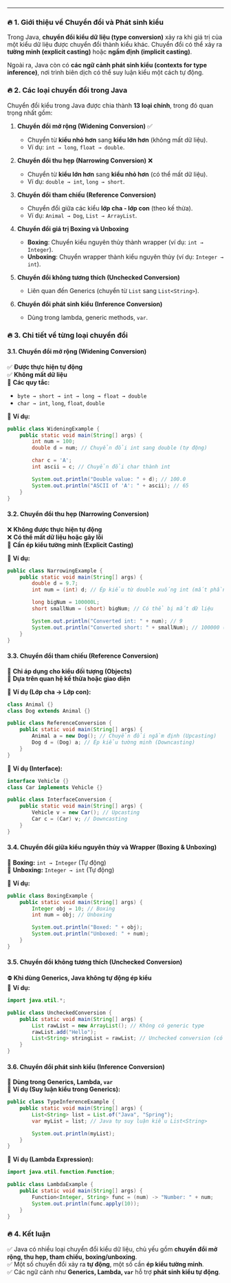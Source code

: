 
---
### **🔥 1. Giới thiệu về Chuyển đổi và Phát sinh kiểu**

Trong Java, **chuyển đổi kiểu dữ liệu (type conversion)** xảy ra khi giá trị của một kiểu dữ liệu được chuyển đổi thành kiểu khác. Chuyển đổi có thể xảy ra **tường minh (explicit casting)** hoặc **ngầm định (implicit casting)**.

Ngoài ra, Java còn có **các ngữ cảnh phát sinh kiểu (contexts for type inference)**, nơi trình biên dịch có thể suy luận kiểu một cách tự động.

### **🔥 2. Các loại chuyển đổi trong Java**

Chuyển đổi kiểu trong Java được chia thành **13 loại chính**, trong đó quan trọng nhất gồm:

1. **Chuyển đổi mở rộng (Widening Conversion)** ✅
    
    - Chuyển từ **kiểu nhỏ hơn** sang **kiểu lớn hơn** (không mất dữ liệu).
    - Ví dụ: `int → long`, `float → double`.
2. **Chuyển đổi thu hẹp (Narrowing Conversion)** ❌
    
    - Chuyển từ **kiểu lớn hơn** sang **kiểu nhỏ hơn** (có thể mất dữ liệu).
    - Ví dụ: `double → int`, `long → short`.
3. **Chuyển đổi tham chiếu (Reference Conversion)**
    
    - Chuyển đổi giữa các kiểu **lớp cha - lớp con** (theo kế thừa).
    - Ví dụ: `Animal → Dog`, `List → ArrayList`.
4. **Chuyển đổi giá trị Boxing và Unboxing**
    
    - **Boxing**: Chuyển kiểu nguyên thủy thành wrapper (ví dụ: `int → Integer`).
    - **Unboxing**: Chuyển wrapper thành kiểu nguyên thủy (ví dụ: `Integer → int`).
5. **Chuyển đổi không tương thích (Unchecked Conversion)**
    
    - Liên quan đến Generics (chuyển từ `List` sang `List<String>`).
6. **Chuyển đổi phát sinh kiểu (Inference Conversion)**
    
    - Dùng trong lambda, generic methods, `var`.
### **🔥 3. Chi tiết về từng loại chuyển đổi**

#### **3.1. Chuyển đổi mở rộng (Widening Conversion)**

✅ **Được thực hiện tự động**  
✅ **Không mất dữ liệu**  
🔹 **Các quy tắc:**

- `byte → short → int → long → float → double`
- `char → int`, `long`, `float`, `double`

📌 **Ví dụ:**
```java
public class WideningExample {
    public static void main(String[] args) {
        int num = 100;
        double d = num; // Chuyển đổi int sang double (tự động)

        char c = 'A';
        int ascii = c; // Chuyển đổi char thành int

        System.out.println("Double value: " + d); // 100.0
        System.out.println("ASCII of 'A': " + ascii); // 65
    }
}
```

#### **3.2. Chuyển đổi thu hẹp (Narrowing Conversion)**

❌ **Không được thực hiện tự động**  
❌ **Có thể mất dữ liệu hoặc gây lỗi**  
🔹 **Cần ép kiểu tường minh (Explicit Casting)**

📌 **Ví dụ:**
```java
public class NarrowingExample {
    public static void main(String[] args) {
        double d = 9.7;
        int num = (int) d; // Ép kiểu từ double xuống int (mất phần thập phân)

        long bigNum = 100000L;
        short smallNum = (short) bigNum; // Có thể bị mất dữ liệu

        System.out.println("Converted int: " + num); // 9
        System.out.println("Converted short: " + smallNum); // 100000 (hoặc lỗi nếu quá phạm vi)
    }
}
```
#### **3.3. Chuyển đổi tham chiếu (Reference Conversion)**

🔹 **Chỉ áp dụng cho kiểu đối tượng (Objects)**  
🔹 **Dựa trên quan hệ kế thừa hoặc giao diện**

📌 **Ví dụ (Lớp cha → Lớp con):**
```java
class Animal {}
class Dog extends Animal {}

public class ReferenceConversion {
    public static void main(String[] args) {
        Animal a = new Dog(); // Chuyển đổi ngầm định (Upcasting)
        Dog d = (Dog) a; // Ép kiểu tường minh (Downcasting)
    }
}
```
📌 **Ví dụ (Interface):**
```java
interface Vehicle {}
class Car implements Vehicle {}

public class InterfaceConversion {
    public static void main(String[] args) {
        Vehicle v = new Car(); // Upcasting
        Car c = (Car) v; // Downcasting
    }
}
```
#### **3.4. Chuyển đổi giữa kiểu nguyên thủy và Wrapper (Boxing & Unboxing)**

🔹 **Boxing:** `int → Integer` (Tự động)  
🔹 **Unboxing:** `Integer → int` (Tự động)

📌 **Ví dụ:**
```java
public class BoxingExample {
    public static void main(String[] args) {
        Integer obj = 10; // Boxing
        int num = obj; // Unboxing

        System.out.println("Boxed: " + obj);
        System.out.println("Unboxed: " + num);
    }
}
```
#### **3.5. Chuyển đổi không tương thích (Unchecked Conversion)**

⛔ **Khi dùng Generics, Java không tự động ép kiểu**  
📌 **Ví dụ:**
```java
import java.util.*;

public class UncheckedConversion {
    public static void main(String[] args) {
        List rawList = new ArrayList(); // Không có generic type
        rawList.add("Hello");
        List<String> stringList = rawList; // Unchecked conversion (có cảnh báo)
    }
}
```
#### **3.6. Chuyển đổi phát sinh kiểu (Inference Conversion)**

🔹 **Dùng trong Generics, Lambda, `var`**  
📌 **Ví dụ (Suy luận kiểu trong Generics):**
```java
public class TypeInferenceExample {
    public static void main(String[] args) {
        List<String> list = List.of("Java", "Spring");
        var myList = list; // Java tự suy luận kiểu List<String>

        System.out.println(myList);
    }
}
```
📌 **Ví dụ (Lambda Expression):**
```java
import java.util.function.Function;

public class LambdaExample {
    public static void main(String[] args) {
        Function<Integer, String> func = (num) -> "Number: " + num;
        System.out.println(func.apply(10));
    }
}
```
### **🔥 4. Kết luận**

✅ Java có nhiều loại chuyển đổi kiểu dữ liệu, chủ yếu gồm **chuyển đổi mở rộng, thu hẹp, tham chiếu, boxing/unboxing**.  
✅ Một số chuyển đổi xảy ra **tự động**, một số cần **ép kiểu tường minh**.  
✅ Các ngữ cảnh như **Generics, Lambda, `var`** hỗ trợ **phát sinh kiểu tự động**.


